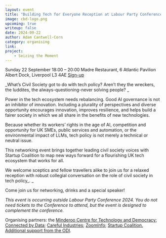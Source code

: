 ```yaml
---
layout: event
title: "Building Tech for Everyone Reception at Labour Party Conference"
image: cbd-logo.png
upcoming: true
writeup: false
date: 2024-09-22
author: Adam Cantwell-Corn
category: organising
link: 
project: 
    - Seizing the Moment
---
```


Sunday 22 September 18:00 – 20:00
Madre Restaurant, 6 Atlantic Pavilion Albert Dock, Liverpool L3 4AE
[Sign-up](https://lu.ma/u1x7lfwo)

<!--more-->

_What’s Civil Society got to do with tech policy? Aren’t they the wreckers, the luddites, the always-questioning-never solving people? _

Power in the tech ecosystem needs rebalancing. Good AI governance is not an inhibitor of innovation. Including a plurality of perspectives and diverse opportunity encourages innovation, improves resilience, and helps build a fairer society in which we all share in the benefits of new technologies.

Because whether its workers’ rights in the age of AI, competition and opportunity for UK SMEs, public services and automation, or the environmental impact of LLMs, tech policy is not merely a technical or neutral issue.

This networking event brings together leading civil society voices with Startup Coalition to map new ways forward for a flourishing UK tech ecosystem that works for all. 

We welcome sceptics and fellow travellers alike to join us for a relaxed reception with robust collegial conversation on the role of civil society in tech policy_. _

Come join us for networking, drinks and a special speaker!

_This event is occurring outside Labour Party Conference 2024. You do not need tickets to the Conference to attend, but the event is designed to complement the conference._

Organising partners: the [Minderoo Centre for Technology and Democracy](https://www.mctd.ac.uk/); [Connected by Data](https://connectedbydata.org/); [Careful Industries](https://www.careful.industries/); [ZoomInfo](https://www.zoominfo.com/); [Startup Coalition.](https://startupcoalition.io/) [Additional support from the ODI](https://theodi.org/).